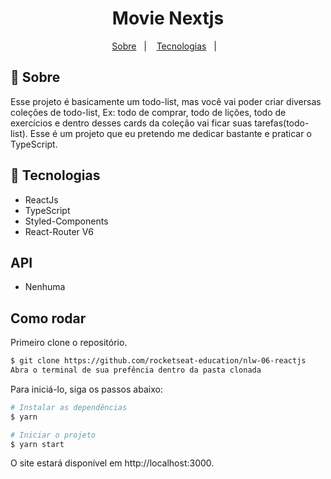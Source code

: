 <h1 align="center">Movie Nextjs</h1>

<p align="center">
  <a href="#-sobre">Sobre</a>&nbsp;&nbsp;&nbsp;|&nbsp;&nbsp;&nbsp;
  <a href="#-tecnologias">Tecnologias</a>&nbsp;&nbsp;&nbsp;|&nbsp;&nbsp;&nbsp;
</p>

## 📖 Sobre
Esse projeto é basicamente um todo-list, mas você vai poder criar diversas coleções de todo-list, Ex: todo de comprar, todo de lições, todo de exercícios e dentro desses cards da coleção vai ficar suas tarefas(todo-list). Esse é um projeto que eu pretendo me dedicar bastante e praticar o TypeScript.

## 🚀 Tecnologias
* ReactJs
* TypeScript
* Styled-Components
* React-Router V6


## API
* Nenhuma


## Como rodar

Primeiro clone o repositório.

```bash
$ git clone https://github.com/rocketseat-education/nlw-06-reactjs
Abra o terminal de sua prefência dentro da pasta clonada
```

Para iniciá-lo, siga os passos abaixo:
```bash
# Instalar as dependências
$ yarn

# Iniciar o projeto
$ yarn start
```
O site estará disponível em http://localhost:3000.
